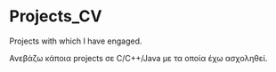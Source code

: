 # Projects_CV
Projects with which I have engaged.


Ανεβάζω κάποια projects σε C/C++/Java με τα οποία έχω ασχοληθεί.
